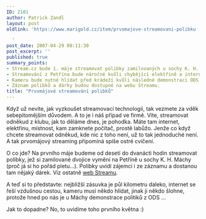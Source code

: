 ```yaml
---
ID: 2101
author: Patrick Zandl
layout: post
oldlink: 'https://www.marigold.cz/item/prvomajove-streamovani-polibku

  '
post_date: 2007-04-29 08:11:30
post_excerpt: ''
published: true
summary_points:
- Stream.cz bude 1. máje streamovat polibky zamilovaných u sochy K. H. Máchy na Petříně.
- Streamování z Petřína bude náročné kvůli chybějící elektřině a internetu.
- Kameru bude nutné hlídat před krádeží kvůli následné demonstraci ODS.
- Záznam polibků a dárky budou dostupné na webu Streamu.
title: "Prvomájové streamování polibků"
---
```


Když už nevíte, jak vyzkoušet streamovací technologii, tak vezmete za vděk sebepitomějším důvodem. A to je i náš případ ve firmě. Víte, streamovat odněkud z klubu, jak to děláme dnes, je pohodka. Máte tam internet, elektřinu, místnost, kam zamknete počítač, prostě labůžo. Jenže co když chcete streamovat odněkud, kde nic z toho není, už to tak jednoduché není. A tak prvomájový streaming připomíná spíše ostré cvičení. 

O co jde? Na prvního máje budeme od deseti do dvanácti hodin streamovat polibky, jež si zamilované dvojice vymění na Petříně u sochy K. H. Máchy (proč já si ho pořád pletu...). Polibky uvidí zájemci i ze záznamu a dostanou tam nějaký dárek. Viz ostatně <a href="http://www.stream.cz/libacka.html">web Streamu</a>.

A teď si to představte: nejbližší zásuvka je půl kilometru daleko, internet se řeší vzdušnou cestou, kameru musí někdo hlídat, jinak ji někdo šlohne, protože hned po nás je u Máchy demonstrace politiků z ODS ... 

Jak to dopadne? No, to uvidíme toho prvního května :)